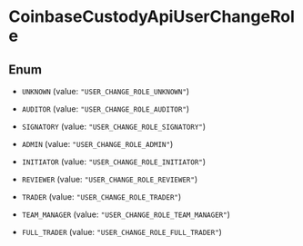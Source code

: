 
# CoinbaseCustodyApiUserChangeRole

## Enum


* `UNKNOWN` (value: `"USER_CHANGE_ROLE_UNKNOWN"`)

* `AUDITOR` (value: `"USER_CHANGE_ROLE_AUDITOR"`)

* `SIGNATORY` (value: `"USER_CHANGE_ROLE_SIGNATORY"`)

* `ADMIN` (value: `"USER_CHANGE_ROLE_ADMIN"`)

* `INITIATOR` (value: `"USER_CHANGE_ROLE_INITIATOR"`)

* `REVIEWER` (value: `"USER_CHANGE_ROLE_REVIEWER"`)

* `TRADER` (value: `"USER_CHANGE_ROLE_TRADER"`)

* `TEAM_MANAGER` (value: `"USER_CHANGE_ROLE_TEAM_MANAGER"`)

* `FULL_TRADER` (value: `"USER_CHANGE_ROLE_FULL_TRADER"`)



